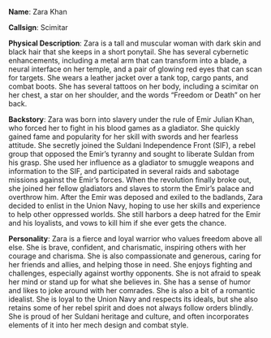 **Name**: Zara Khan 

**Callsign**: Scimitar 

**Physical Description**: Zara is a tall and muscular woman with dark skin and black hair that she keeps in a short ponytail. She has several cybernetic enhancements, including a metal arm that can transform into a blade, a neural interface on her temple, and a pair of glowing red eyes that can scan for targets. She wears a leather jacket over a tank top, cargo pants, and combat boots. She has several tattoos on her body, including a scimitar on her chest, a star on her shoulder, and the words “Freedom or Death” on her back. 

**Backstory**: Zara was born into slavery under the rule of Emir Julian Khan, who forced her to fight in his blood games as a gladiator. She quickly gained fame and popularity for her skill with swords and her fearless attitude. She secretly joined the Suldani Independence Front (SIF), a rebel group that opposed the Emir’s tyranny and sought to liberate Suldan from his grasp. She used her influence as a gladiator to smuggle weapons and information to the SIF, and participated in several raids and sabotage missions against the Emir’s forces. When the revolution finally broke out, she joined her fellow gladiators and slaves to storm the Emir’s palace and overthrow him. After the Emir was deposed and exiled to the badlands, Zara decided to enlist in the Union Navy, hoping to use her skills and experience to help other oppressed worlds. She still harbors a deep hatred for the Emir and his loyalists, and vows to kill him if she ever gets the chance.

**Personality**: Zara is a fierce and loyal warrior who values freedom above all else. She is brave, confident, and charismatic, inspiring others with her courage and charisma. She is also compassionate and generous, caring for her friends and allies, and helping those in need. She enjoys fighting and challenges, especially against worthy opponents. She is not afraid to speak her mind or stand up for what she believes in. She has a sense of humor and likes to joke around with her comrades. She is also a bit of a romantic idealist. She is loyal to the Union Navy and respects its ideals, but she also retains some of her rebel spirit and does not always follow orders blindly. She is proud of her Suldani heritage and culture, and often incorporates elements of it into her mech design and combat style.